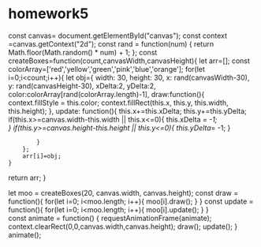 # homework5
const canvas= document.getElementById("canvas");
const context =canvas.getContext("2d");
const rand = function(num) {
  return Math.floor(Math.random() * num) + 1;
};
const createBoxes=function(count,canvasWidth,canvasHeight){
	let arr=[];
	const colorArray=['red','yellow','green','pink','blue','orange'];
    for(let i=0;i<count;i++){
    	let obj={
    		width: 30,
    		height: 30,
    	    x: rand(canvasWidth-30),
    	    y: rand(canvasHeight-30),
    	    xDelta:2,
    	    yDelta:2,
    	    color:colorArray[rand(colorArray.length)-1],
    	    draw:function(){
    	    	context.fillStyle = this.color;
    	    	context.fillRect(this.x, this.y, this.width, this.height);
            },
    	    update: function(){
    	    	this.x+=this.xDelta;
    	    	this.y+=this.yDelta;
                if(this.x>=canvas.width-this.width ||
                    this.x<=0){
                 this.xDelta *= -1;  
                }
                if(this.y>=canvas.height-this.height ||
                    this.y<=0){
                 this.yDelta*= -1;
                }
                
    	    }
        };
        arr[i]=obj;
    }
return arr;
}

let moo = createBoxes(20, canvas.width, canvas.height);
const draw = function(){
	for(let i=0; i<moo.length; i++){
		moo[i].draw();
	}
}
const update = function(){
	for(let i=0; i<moo.length; i++){
		moo[i].update();
	}
}	
const animate = function() {
	requestAnimationFrame(animate);
	context.clearRect(0,0,canvas.width,canvas.height);
    draw();
    update();
}
animate();
